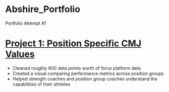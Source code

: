 # Abshire_Portfolio
Portfolio Attempt #1

# [Project 1: Position Specific CMJ Values](https://docs.google.com/spreadsheets/d/1R7BfgahbKrSZehHcx4RD4oFlIsaq_NDf3g0P2mk__0U/edit?usp=sharing)

- Cleaned roughly 600 data points worth of force platform data
- Created a visual comparing performance metrics across position groups
- Helped strength coaches and position group coaches understand the capabilities of their athletes
